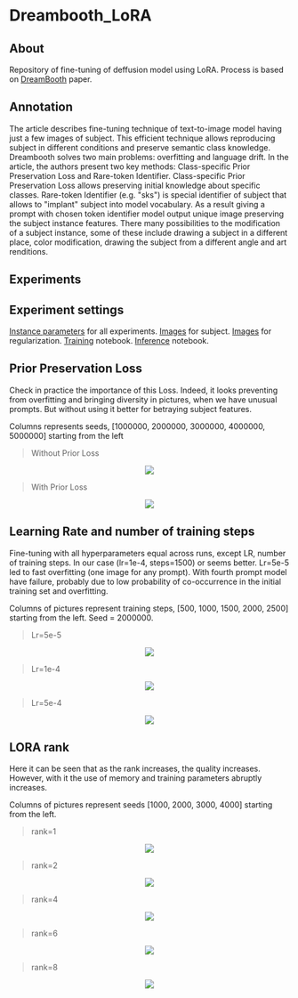 # Dreambooth_LoRA
## About
Repository of fine-tuning of deffusion model using LoRA. Process is based on [DreamBooth](https://arxiv.org/abs/2208.12242) paper.
## Annotation
The article describes fine-tuning technique of text-to-image model having just a few images of subject. This efficient technique allows reproducing subject in different conditions and preserve semantic class knowledge. Dreambooth solves two main problems: overfitting and language drift. In the article, the authors present two key methods: Class-specific Prior Preservation Loss and Rare-token Identifier. Class-specific Prior Preservation Loss allows preserving initial knowledge about specific classes. Rare-token Identifier (e.g. "sks") is special identifier of subject that allows to "implant" subject into model vocabulary. As a result giving a prompt with chosen token identifier model output unique image preserving the subject instance features. There many possibilities to the modification of a subject instance, some of these include drawing a subject in a different place, color modification, drawing the subject from a different angle and art renditions.

## Experiments
## Experiment settings 
[Instance parameters](https://github.com/amansyayf/Dreambooth_LoRA/blob/main/contents/args.json) for all experiments. [Images](https://drive.google.com/drive/folders/1pYxUPXJnd-HPvvYS2ivD6UYzuBuoeHDZ?usp=sharing) for subject. [Images](https://drive.google.com/drive/folders/1G_FZ7_f09dx-m0auFNULcBi3uEqkcEAp?usp=sharing) for regularization. [Training](https://github.com/amansyayf/Dreambooth_LoRA/blob/main/training.ipynb) notebook. [Inference](https://github.com/amansyayf/Dreambooth_LoRA/blob/main/inference.ipynb) notebook.
## Prior Preservation Loss 
Check in practice the importance of this Loss. Indeed, it looks preventing from overfitting and bringing diversity in pictures, when we have unusual prompts. But without using it better for betraying subject features. 

Columns represents seeds, [1000000, 2000000, 3000000, 4000000, 5000000] starting from the left

> Without Prior Loss
<!-- #region -->
<p align="center">
<img  src="contents/without_pLoss.jpg">
</p>
<!-- #endregion -->

> With Prior Loss
<!-- #region -->
<p align="center">
<img  src="contents/base.jpg">
</p>
<!-- #endregion -->

## Learning Rate and number of training steps
Fine-tuning with all hyperparameters equal across runs, except LR, number of training steps.  In our case (lr=1e-4, steps=1500) or seems better. Lr=5e-5 led to fast overfitting (one image for any prompt). With fourth prompt model have failure, probably due to low probability of co-occurrence in the initial training set and overfitting. 

Columns of pictures represent training steps, [500, 1000, 1500, 2000, 2500] starting from the left. Seed = 2000000.

> Lr=5e-5
<!-- #region -->
<p align="center">
<img  src="contents/5e-5.jpg">
</p>
<!-- #endregion -->

> Lr=1e-4
<!-- #region -->
<p align="center">
<img  src="contents/1e-4 (1).jpg">
</p>
<!-- #endregion -->

> Lr=5e-4
<!-- #region -->
<p align="center">
<img  src="contents/5e-4 (1).jpg">
</p>
<!-- #endregion -->

## LORA rank
Here it can be seen that as the rank increases, the quality increases. However, with it the use of memory and training parameters abruptly increases.
 
Columns of pictures represent seeds [1000, 2000, 3000, 4000] starting from the left.

> rank=1
<!-- #region -->
<p align="center">
<img  src="contents/1.jpg">
</p>
<!-- #endregion -->

> rank=2
<!-- #region -->
<p align="center">
<img  src="contents/2.jpg">
</p>
<!-- #endregion -->

> rank=4
<!-- #region -->
<p align="center">
<img  src="contents/4.jpg">
</p>
<!-- #endregion -->

> rank=6
<!-- #region -->
<p align="center">
<img  src="contents/6.jpg">
</p>
<!-- #endregion -->

> rank=8
<!-- #region -->
<p align="center">
<img  src="contents/8.jpg">
</p>
<!-- #endregion -->
